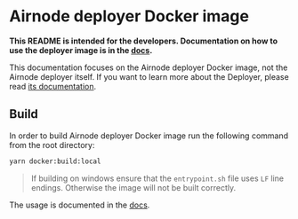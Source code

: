 # Airnode deployer Docker image

**This README is intended for the developers. Documentation on how to use the deployer image is in the
[docs](https://docs.api3.org/airnode/latest/grp-providers/docker/deployer-image.html).**

This documentation focuses on the Airnode deployer Docker image, not the Airnode deployer itself. If you want to learn
more about the Deployer, please read [its documentation](../README.md).

## Build

In order to build Airnode deployer Docker image run the following command from the root directory:

```bash
yarn docker:build:local
```

> If building on windows ensure that the `entrypoint.sh` file uses `LF` line endings. Otherwise the image will not be
> built correctly.

The usage is documented in the [docs](https://docs.api3.org/airnode/latest/grp-providers/docker/deployer-image.html).
